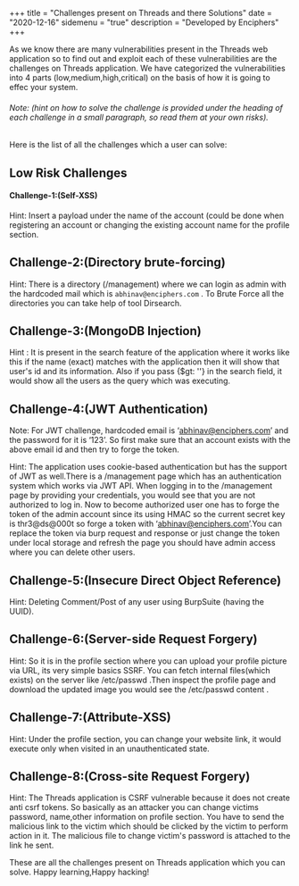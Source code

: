 +++
title = "Challenges present on Threads and there Solutions"
date = "2020-12-16"
sidemenu = "true"
description = "Developed by Enciphers"
+++

As we know there are many vulnerabilities present in the Threads web application so to find out and exploit each of  these vulnerabilities are the challenges on Threads application. We have categorized the vulnerabilities into 4 parts (low,medium,high,critical) on the basis of how it is going to effec your system.
###### Note: (hint on how to solve the challenge is  provided under the heading of each challenge in a small paragraph, so read them at your own risks).   
Here is the list of all the challenges which a user can solve:

## Low Risk Challenges

#### Challenge-1:(Self-XSS)
 
Hint:  Insert a payload under the name of the account (could be done when registering an account or changing the existing account name for the profile section.


## Challenge-2:(Directory brute-forcing)

Hint: There is a directory (/management) where we can login as admin with the hardcoded mail which is `abhinav@enciphers.com` . To Brute Force all the directories you can take help of tool Dirsearch.


## Challenge-3:(MongoDB Injection)

Hint : It is present in the search feature of the application where it works like this if the name (exact) matches with the application then it will show that user's id and its information. Also if you pass {$gt: ''}  in the search field, it would show all the users as the query which was executing.


## Challenge-4:(JWT Authentication)

Note:  For JWT challenge, hardcoded email is ‘abhinav@enciphers.com’ and the password for it is ‘123’. So first make sure that an account exists with the above email id and then try to forge the token.

Hint:  The application uses cookie-based authentication but has the support of JWT as well.There is a /management page which has an authentication system which works via JWT API. When logging in to the /management page by providing your credentials, you would see that you are not authorized to log in. Now to become authorized user one has to forge the token of the admin account since its using HMAC so the current secret key is thr3@ds@000t so forge a token with ‘abhinav@enciphers.com’.You can replace the token via burp request and response or just change the token under local storage and refresh the page you should have admin access where you can delete other users.


## Challenge-5:(Insecure Direct Object Reference)

Hint:  Deleting Comment/Post of any user using BurpSuite (having the UUID).


## Challenge-6:(Server-side Request Forgery)

Hint: So it is in  the profile section where you can upload your profile picture via URL, its very simple basics SSRF. You can fetch internal files(which exists) on the server like /etc/passwd .Then inspect the profile page and download the updated image you would see the /etc/passwd content .


## Challenge-7:(Attribute-XSS)

Hint:  Under the profile section, you can change your website link, it would execute only when visited in an unauthenticated state.


## Challenge-8:(Cross-site Request Forgery)

Hint: The Threads application is CSRF vulnerable because it does not create anti csrf tokens. So basically as an attacker you can change victims password, name,other information on profile section. You have to send the malicious link to the victim  which should be clicked by  the victim to perform action in it. The malicious file to change victim's password is  attached to the link he sent.  


These are all the challenges present on Threads application which you can solve.
Happy learning,Happy hacking!
 

